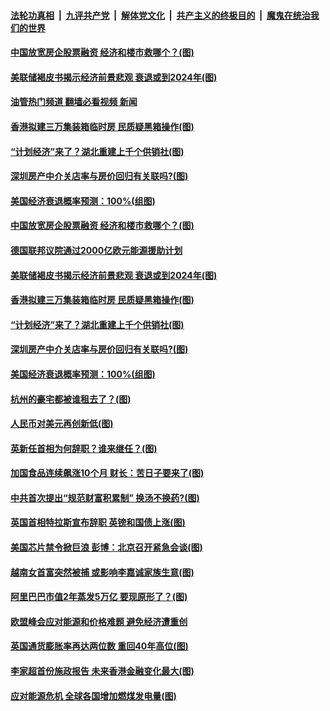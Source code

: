 ####  [法轮功真相](../../../../basic/blob/master/README.md?t=10220201) &nbsp;|&nbsp; [九评共产党](../../../../9ping.md/blob/master/README.md?t=10220201) &nbsp;|&nbsp; [解体党文化](../../../../jtdwh.md/blob/master/README.md?t=10220201)  &nbsp;|&nbsp; [共产主义的终极目的](../../../../gczydzjmd.md/blob/master/README.md?t=10220201) &nbsp;|&nbsp; [魔鬼在统治我们的世界](../../../../mgztzwmdsj.md/blob/master/README.md?t=10220201) 

#### [中国放宽房企股票融资 经济和楼市救哪个？(图)](../pages/p5/1019750.md?t=10220201) 

#### [美联储褐皮书揭示经济前景悲观 衰退或到2024年(图)](../pages/p5/1019740.md?t=10220201) 

#### [油管热门频道 翻墙必看视频 新闻](http://209.250.226.216:81/youtube.html?10220201)

#### [香港拟建三万集装箱临时房 民质疑黑箱操作(图)](../pages/p5/1019737.md?t=10220201) 

#### [“计划经济”来了？湖北重建上千个供销社(图)](../pages/p5/1019683.md?t=10220201) 

#### [深圳房产中介关店率与房价回归有关联吗?(图)](../pages/p5/1019689.md?t=10220201) 

#### [美国经济衰退概率预测：100%(组图)](../pages/p5/1019686.md?t=10220201) 

#### [中国放宽房企股票融资 经济和楼市救哪个？(图)](../pages/p5/1019750.md?t=10220201) 

#### [德国联邦议院通过2000亿欧元能源援助计划](../pages/p5/1019745.md?t=10220201) 

#### [美联储褐皮书揭示经济前景悲观 衰退或到2024年(图)](../pages/p5/1019740.md?t=10220201) 

#### [香港拟建三万集装箱临时房 民质疑黑箱操作(图)](../pages/p5/1019737.md?t=10220201) 

#### [“计划经济”来了？湖北重建上千个供销社(图)](../pages/p5/1019683.md?t=10220201) 

#### [深圳房产中介关店率与房价回归有关联吗?(图)](../pages/p5/1019689.md?t=10220201) 

#### [美国经济衰退概率预测：100%(组图)](../pages/p5/1019686.md?t=10220201) 

#### [杭州的豪宅都被谁租去了？(图)](../pages/p5/1019682.md?t=10220201) 

#### [人民币对美元再创新低(图)](../pages/p5/1019685.md?t=10220201) 

#### [英新任首相为何辞职？谁来继任？(图)](../pages/p5/1019684.md?t=10220201) 

#### [加国食品连续飙涨10个月 财长：苦日子要来了(图)](../pages/p5/1019655.md?t=10220201) 

#### [中共首次提出“规范财富积累制” 换汤不换药?(图)](../pages/p5/1019653.md?t=10220201) 

#### [英国首相特拉斯宣布辞职 英镑和国债上涨(图)](../pages/p5/1019647.md?t=10220201) 

#### [美国芯片禁令掀巨浪 彭博：北京召开紧急会谈(图)](../pages/p5/1019645.md?t=10220201) 

#### [越南女首富突然被捕 或影响李嘉诚家族生意(图)](../pages/p5/1019642.md?t=10220201) 

#### [阿里巴巴市值2年蒸发5万亿 要现原形了？(图)](../pages/p5/1019584.md?t=10220201) 

#### [欧盟峰会应对能源和价格难题 避免经济遭重创](../pages/p5/1019577.md?t=10220201) 

#### [英国通货膨胀率再达两位数 重回40年高位(图)](../pages/p5/1019574.md?t=10220201) 

#### [李家超首份施政报告 未来香港金融变化最大(图)](../pages/p5/1019568.md?t=10220201) 

#### [应对能源危机 全球各国增加燃煤发电量(图)](../pages/p5/1019542.md?t=10220201) 

<img src='http://gfw-breaker.win/goodnews/indexes/p5.md' width='0px' height='0px'/>
